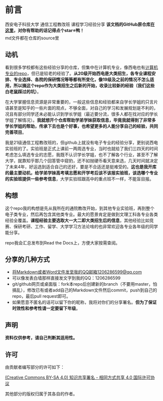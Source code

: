 # 前言
西安电子科技大学 通信工程教改班 课程学习经验分享
**该文档的GitHub原仓库[在这里](https://github.com/XiaooooooBawang/XDU_CE_learning)，对你有帮助的话记得点个star:star:鸭！**  
md文件都在仓库的source里

## 动机

看到很多学校都有这些经验分享的仓库，但集中在计算机专业，像西电也有[计算机专业的repo](https://xdu-cs-learning.readthedocs.io/en/latest/index.html)，但已是较老的经验了。**从20级开始西电是大类招生，各专业课程安排、专业选择、各院的保研情况等等都有所变化，像19级及之前的情况不怎么适用，所以搞这个repo作为大类招生之后新的开始，收录比较新的经验（我们这些白老鼠踩过的坑）**。

在大学掌握信息资源是非常重要的，一般这些信息和经验都来自学长学姐的只言片语甚至是知乎的一些片面的观点，不够全面，对自己的学习和发展规划是不利的，况且有部分同学还未必能认识到学长学姐（最近要分流，很多人都在找对应的学长学姐了解情况）。**我就想开个仓库帮助学弟学妹获取信息，毕竟我就得到了非常多学长学姐的帮助，传承下去也是个好事，也希望更多的人能分享自己的经验，共同完善项目**。

我是21级通信工程教改班的，但github上就没有电子专业的经验分享，更别说西电实验班的了。实验班是正式上课前一两周选专业，当时也就给了我们三四天的时间考虑怎么填选专业的志愿，我既不认识学长学姐，也不了解各个行业，甚至不了解大学，就靠知乎那几个回答管中窥豹，还不如抛硬币看天意来选，几天时间就决定了未来4年，好运选到适合自己的还好，要是不合适还是挺难受的。**这也是我开库的最主要动机，给学弟学妹高考填志愿和开学考后该不该报实验班，该选哪个专业的实验班提供一些参考信息**，大学实验班跟高中的重点班不一样，不能盲目报。

## 构想

这个repo我的构想是先从我所在的通院教改开始，到其他专业实验班，再到整个电子类专业，然后再包含其他类专业。最大的愿景肯定是做到文理工科各专业各类经验全覆盖。**课程经验主要选取大一大二即大类招生后的信息**，其他经验比如竞赛、保研考研、工作、留学、大学学习方法论啥的也非常欢迎各专业各年级的同学能分享。

repo我会汇总发布到Read the Docs上，方便大家按需查阅。

## 分享的几种方式
- 将Markdown或者Word文件发至我的QQ邮箱1206286599@qq.com
- 可以像发表白墙那样直接发文字到我的QQ：1206286599
- git/github网页或桌面版：fork本repo后创建新的branch（不要用master，怕搞乱），修改已有或者add自己的Markdown文件然后commit，push到自己的repo，最后pull request即可。
- 如果愿意不匿名的话可以留下你的昵称，我将对你们的分享署名。**但为了保证时效性和参考性请一定要留下年级**。

## 声明

**资料仅供参考，请自己判断其适用性。**

## 许可

由贡献者编写部分的许可如下：

[(Creative Commons BY-SA 4.0) 知识共享署名 - 相同方式共享 4.0 国际许可协议](https://creativecommons.org/licenses/by-nc-sa/4.0/deed.zh)

其他部分的版权归属于其各自的作者。
